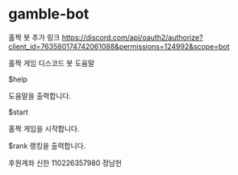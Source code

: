 # gamble-bot

홀짝 봇 추가 링크
https://discord.com/api/oauth2/authorize?client_id=763580174742061088&permissions=124992&scope=bot

홀짝 게임 디스코드 봇 도움말

$help

도움말을 출력합니다.

$start

홀짝 게임을 시작합니다.

$rank
랭킹을 출력합니다.

후원계좌
신한 110226357980 정남헌
